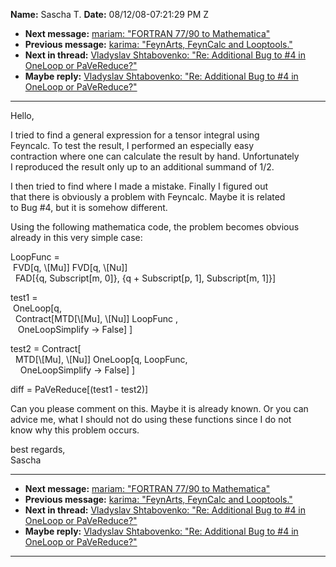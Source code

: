 **Name:** Sascha T.
**Date:** 08/12/08-07:21:29 PM Z

  - **Next message:** [mariam: "FORTRAN 77/90 to
    Mathematica"](0501.html)
  - **Previous message:** [karima: "FeynArts, FeynCalc and
    Looptools."](0499.html)
  - **Next in thread:** [Vladyslav Shtabovenko: "Re: Additional Bug to
    \#4 in OneLoop or PaVeReduce?"](1149.html)
  - **Maybe reply:** [Vladyslav Shtabovenko: "Re: Additional Bug to \#4
    in OneLoop or PaVeReduce?"](1149.html)

-----

Hello,  

I tried to find a general expression for a tensor integral using  
Feyncalc. To test the result, I performed an especially easy  
contraction where one can calculate the result by hand. Unfortunately  
I reproduced the result only up to an additional summand of 1/2.  

I then tried to find where I made a mistake. Finally I figured out  
that there is obviously a problem with Feyncalc. Maybe it is related  
to Bug \#4, but it is somehow different.  

Using the following mathematica code, the problem becomes obvious  
already in this very simple case:  

LoopFunc =  
 FVD[q, \\[Mu]] FVD[q, \\[Nu]]  
  FAD[{q, Subscript[m, 0]}, {q + Subscript[p, 1],
Subscript[m, 1]}]  

test1 =  
 OneLoop[q,  
  Contract[MTD[\\[Mu], \\[Nu]] LoopFunc ,  
   OneLoopSimplify -\> False] ]  

test2 = Contract[  
  MTD[\\[Mu], \\[Nu]] OneLoop[q, LoopFunc,  
    OneLoopSimplify -\> False] ]  

diff = PaVeReduce[(test1 - test2)]  

Can you please comment on this. Maybe it is already known. Or you can  
advice me, what I should not do using these functions since I do not  
know why this problem occurs.  

best regards,  
Sascha  

-----

  - **Next message:** [mariam: "FORTRAN 77/90 to
    Mathematica"](0501.html)
  - **Previous message:** [karima: "FeynArts, FeynCalc and
    Looptools."](0499.html)
  - **Next in thread:** [Vladyslav Shtabovenko: "Re: Additional Bug to
    \#4 in OneLoop or PaVeReduce?"](1149.html)
  - **Maybe reply:** [Vladyslav Shtabovenko: "Re: Additional Bug to \#4
    in OneLoop or PaVeReduce?"](1149.html)

-----


